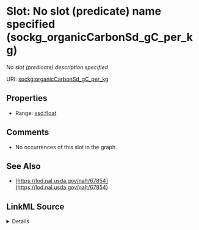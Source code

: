 

# Slot: No slot (predicate) name specified (sockg_organicCarbonSd_gC_per_kg)


_No slot (predicate) description specified_







URI: [sockg:organicCarbonSd_gC_per_kg](https://idir.uta.edu/sockg-ontology/docs/organicCarbonSd_gC_per_kg)



<!-- no inheritance hierarchy -->








## Properties

* Range: [xsd:float](http://www.w3.org/2001/XMLSchema#float)





## Comments

* No occurrences of this slot in the graph.

## See Also

* [https://lod.nal.usda.gov/nalt/67854](https://lod.nal.usda.gov/nalt/67854)



## LinkML Source

<details>

```yaml
name: sockg_organicCarbonSd_gC_per_kg
description: No slot (predicate) description specified
title: No slot (predicate) name specified
comments:
- No occurrences of this slot in the graph.
from_schema: soc-kg
see_also:
- https://lod.nal.usda.gov/nalt/67854
rank: 1000
domain: sockg_SoilChemicalSample
slot_uri: sockg:organicCarbonSd_gC_per_kg
alias: sockg_organicCarbonSd_gC_per_kg
range: float

```
</details>